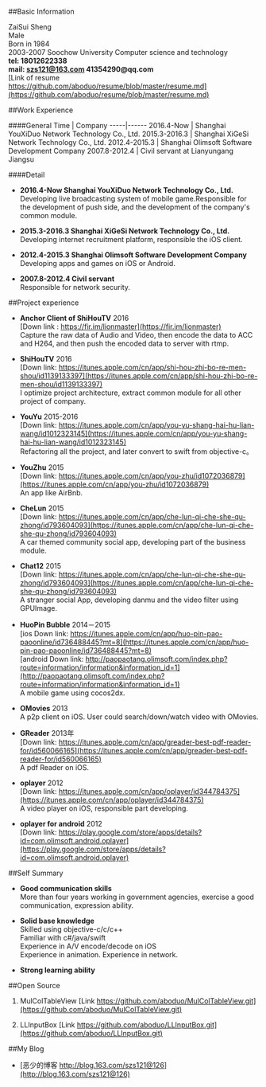 ##Basic Information

ZaiSui Sheng  
Male  
Born in 1984   
2003-2007  Soochow University  Computer science and technology  
__tel: 18012622338__  
__mail: szs121@163.com 41354290@qq.com__  
[Link of resume https://github.com/aboduo/resume/blob/master/resume.md](https://github.com/aboduo/resume/blob/master/resume.md)



##Work Experience

####General
Time | Company 
-----|------
2016.4-Now | Shanghai YouXiDuo Network Technology Co., Ltd. 
2015.3-2016.3 | Shanghai XiGeSi Network Technology Co., Ltd. 
2012.4-2015.3 | Shanghai Olimsoft Software Development Company
2007.8-2012.4 | Civil servant at Lianyungang Jiangsu

####Detail

* __2016.4-Now Shanghai YouXiDuo Network Technology Co., Ltd.__  
Developing live broadcasting system of mobile game.Responsible for the development of push side, and the development of the company's common module.  


* __2015.3-2016.3 Shanghai XiGeSi Network Technology Co., Ltd.__  
Developing internet recruitment platform, responsible the iOS client.

* __2012.4-2015.3 Shanghai Olimsoft Software Development Company__  
Developing apps and games on iOS or Android.

* __2007.8-2012.4  Civil servant__  
Responsible for network security.


##Project experience
* __Anchor Client of ShiHouTV__  2016  
[Down link : https://fir.im/lionmaster](https://fir.im/lionmaster)  
Capture the raw data of Audio and Video, then encode the data to ACC and H264, and then push the encoded data to server with rtmp.

* __ShiHouTV__ 2016  
[Down link: https://itunes.apple.com/cn/app/shi-hou-zhi-bo-re-men-shou/id1139133397](https://itunes.apple.com/cn/app/shi-hou-zhi-bo-re-men-shou/id1139133397)  
I optimize project architecture, extract common module for all other project of company.

* __YouYu__ 2015-2016  
[Down link: https://itunes.apple.com/cn/app/you-yu-shang-hai-hu-lian-wang/id1012323145](https://itunes.apple.com/cn/app/you-yu-shang-hai-hu-lian-wang/id1012323145)  
Refactoring all the project, and later convert to swift from objective-c。

* __YouZhu__  2015  
[Down link: https://itunes.apple.com/cn/app/you-zhu/id1072036879](https://itunes.apple.com/cn/app/you-zhu/id1072036879)  
An app like AirBnb. 


* __CheLun__  2015  
[Down link: https://itunes.apple.com/cn/app/che-lun-qi-che-she-qu-zhong/id793604093](https://itunes.apple.com/cn/app/che-lun-qi-che-she-qu-zhong/id793604093)   
A car themed community social app, developing part of the business module.



* __Chat12__  2015   
[Down link: https://itunes.apple.com/cn/app/che-lun-qi-che-she-qu-zhong/id793604093](https://itunes.apple.com/cn/app/che-lun-qi-che-she-qu-zhong/id793604093)   
A stranger social App, developing danmu and the video filter using GPUImage.

* __HuoPin Bubble__  2014－2015  
[ios Down link: https://itunes.apple.com/cn/app/huo-pin-pao-paoonline/id736488445?mt=8](https://itunes.apple.com/cn/app/huo-pin-pao-paoonline/id736488445?mt=8)  
[android Down link: http://paopaotang.olimsoft.com/index.php?route=information/information&information_id=1](http://paopaotang.olimsoft.com/index.php?route=information/information&information_id=1)    
A mobile game using cocos2dx.


* __OMovies__  2013  
  A p2p client on iOS. User could search/down/watch video with OMovies.


* __GReader__  2013年    
[Down link: https://itunes.apple.com/cn/app/greader-best-pdf-reader-for/id560066165](https://itunes.apple.com/cn/app/greader-best-pdf-reader-for/id560066165)   
A pdf Reader on iOS.


* __oplayer__ 2012   
[Down link: https://itunes.apple.com/cn/app/oplayer/id344784375](https://itunes.apple.com/cn/app/oplayer/id344784375)   
A video player on iOS, responsible part developing.


* __oplayer for android__  2012  
[Down link: https://play.google.com/store/apps/details?id=com.olimsoft.android.oplayer](https://play.google.com/store/apps/details?id=com.olimsoft.android.oplayer)   



##Self Summary

* __Good communication skills__  
More than four years working in government agencies, exercise a good communication, expression ability.


* __Solid base knowledge__  
Skilled using objective-c/c/c++  
Familiar with c#/java/swift  
Experience in A/V encode/decode on iOS  
Experience in animation.
Experience in network. 


* __Strong learning ability__



##Open Source


1. MulColTableView  [Link https://github.com/aboduo/MulColTableView.git](https://github.com/aboduo/MulColTableView.git)  

2. LLInputBox  [Link https://github.com/aboduo/LLInputBox.git](https://github.com/aboduo/LLInputBox.git)  


##My Blog
* [恶少的博客 http://blog.163.com/szs121@126](http://blog.163.com/szs121@126)


